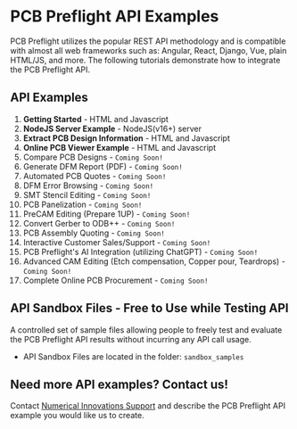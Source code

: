# PCB Preflight API Examples
PCB Preflight utilizes the popular REST API methodology and is compatible with almost all web frameworks such as: Angular, React, Django, Vue, plain HTML/JS, and more. The following tutorials demonstrate how to integrate the PCB Preflight API. 

## API Examples
1) <b>Getting Started</b> - HTML and Javascript
1) <b>NodeJS Server Example</b> - NodeJS(v16+) server
1) <b>Extract PCB Design Information</b> - HTML and Javascript
1) <b>Online PCB Viewer Example</b> - HTML and Javascript
1) Compare PCB Designs - `Coming Soon!`
1) Generate DFM Report (PDF) - `Coming Soon!`
1) Automated PCB Quotes - `Coming Soon!`
1) DFM Error Browsing - `Coming Soon!`
1) SMT Stencil Editing - `Coming Soon!`
1) PCB Panelization - `Coming Soon!`
1) PreCAM Editing (Prepare 1UP) - `Coming Soon!`
1) Convert Gerber to ODB++ - `Coming Soon!`
1) PCB Assembly Quoting - `Coming Soon!`
1) Interactive Customer Sales/Support - `Coming Soon!`
1) PCB Preflight's AI Integration (utilizing ChatGPT) - `Coming Soon!`
1) Advanced CAM Editing (Etch compensation, Copper pour, Teardrops) - `Coming Soon!`
1) Complete Online PCB Procurement - `Coming Soon!`


## API Sandbox Files - Free to Use while Testing API
A controlled set of sample files allowing people to freely test and evaluate the PCB Preflight API results without incurring any API call usage.
* API Sandbox Files are located in the folder: `sandbox_samples`


## Need more API examples? Contact us!
Contact <a href="https://support.numericalinnovations.com/support/tickets/new">Numerical Innovations Support</a> and describe the PCB Preflight API example you would like us to create.
